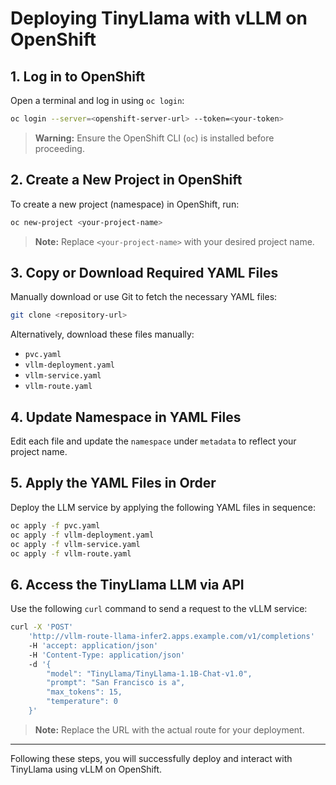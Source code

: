 # Deploying TinyLlama with vLLM on OpenShift

## 1. Log in to OpenShift
Open a terminal and log in using `oc login`:
```sh
oc login --server=<openshift-server-url> --token=<your-token>
```

> **Warning:** Ensure the OpenShift CLI (`oc`) is installed before proceeding.

## 2. Create a New Project in OpenShift
To create a new project (namespace) in OpenShift, run:
```sh
oc new-project <your-project-name>
```

> **Note:** Replace `<your-project-name>` with your desired project name.

## 3. Copy or Download Required YAML Files
Manually download or use Git to fetch the necessary YAML files:
```sh
git clone <repository-url>
```
Alternatively, download these files manually:
- `pvc.yaml`
- `vllm-deployment.yaml`
- `vllm-service.yaml`
- `vllm-route.yaml`

## 4. Update Namespace in YAML Files
Edit each file and update the `namespace` under `metadata` to reflect your project name.

## 5. Apply the YAML Files in Order
Deploy the LLM service by applying the following YAML files in sequence:
```sh
oc apply -f pvc.yaml
oc apply -f vllm-deployment.yaml
oc apply -f vllm-service.yaml
oc apply -f vllm-route.yaml
```

## 6. Access the TinyLlama LLM via API
Use the following `curl` command to send a request to the vLLM service:
```sh
curl -X 'POST' 
    'http://vllm-route-llama-infer2.apps.example.com/v1/completions' 
    -H 'accept: application/json' 
    -H 'Content-Type: application/json' 
    -d '{
        "model": "TinyLlama/TinyLlama-1.1B-Chat-v1.0",
        "prompt": "San Francisco is a",
        "max_tokens": 15,
        "temperature": 0
    }'
```

> **Note:** Replace the URL with the actual route for your deployment.

---
Following these steps, you will successfully deploy and interact with TinyLlama using vLLM on OpenShift.
